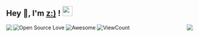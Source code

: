 <h2>  Hey 👋, I'm <a href="http://zchengb.xyz" target="_blank">z:)</a> ! <img src="https://user-images.githubusercontent.com/5679180/79618120-0daffb80-80be-11ea-819e-d2b0fa904d07.gif" width="27px"></h2>

<div>
<img align="left" src="https://github-readme-stats.vercel.app/api/top-langs/?username=zchengb&layout=compact&hide=css">

<img align="right" src="https://github-readme-stats.vercel.app/api?username=zchengb&show_icons=true&hide_border=true&icon_color=586069&title_color=a0a9af">
</div>


![Open Source Love](https://badges.frapsoft.com/os/v2/open-source.svg?v=103)
![Awesome](https://cdn.rawgit.com/sindresorhus/awesome/d7305f38d29fed78fa85652e3a63e154dd8e8829/media/badge.svg)
![ViewCount](https://views.whatilearened.today/views/github/zchengb/zchengb.svg?cache=remove)
